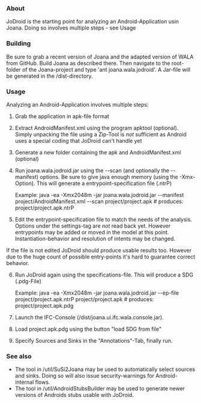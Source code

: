 ### About

JoDroid is the starting point for analyzing an Android-Application usin Joana. Doing so involves multiple steps - see Usage

### Building

Be sure to grab a recent version of Joana and the adapted version of WALA from GitHub. Build Joana as described there.
Then navigate to the root-folder of the Joana-project and type 'ant joana.wala.jodroid'. A Jar-file will be generated 
in the /dist-directory.

### Usage

Analyzing an Android-Application involves multiple steps:

1.  Grab the application in apk-file format

2.  Extract AndroidManifest.xml using the program apktool (optional).
    Simply unpacking the file using a Zip-Tool is _not_ sufficient as Android uses a special coding that JoDroid can't handle yet

3. Generate a new folder containing the apk and AndroidManifest.xml (optional)

4. Run joana.wala.jodroid.jar using the --scan (and optionally the --manifest) options. Be sure to give java enough memory (using the -Xmx-Option). This will generate a entrypoint-specification file (.ntrP)

    Example:
        java -ea -Xmx2048m -jar joana.wala.jodroid.jar --manifest project/AndroidManifest.xml --scan project/project.apk
        # produces: project/project.apk.ntrP

5. Edit the entrypoint-specification file to match the needs of the analysis. Options under the settings-tag are _not_ read back yet. However entrypoints may be added or moved in the model at this point. Instantiation-behavior and resolution of intents may be changed.

If the file is not edited JoDroid should produce usable results too. However due to the huge count of possible entry-points it's hard to guarantee correct behavior.

6. Run JoDroid again using the specifications-file. This will produce a SDG (.pdg-File)

    Example:
        java -ea -Xmx2048m -jar joana.wala.jodroid.jar --ep-file project/project.apk.ntrP project/project.apk
        # produces: project/project.apk.pdg

7. Launch the IFC-Console (/dist/joana.ui.ifc.wala.console.jar).

8. Load project.apk.pdg using the button "load SDG from file"

9. Specify Sources and Sinks in the "Annotations"-Tab, finally run.

### See also

* The tool in /util/SuSi2Joana may be used to automatically select sources and sinks. Doing so will also issue security-warnings for Android-internal flows.
* The tool in /util/AndroidStubsBuilder may be used to generate newer versions of Androids stubs usable with JoDroid. 
